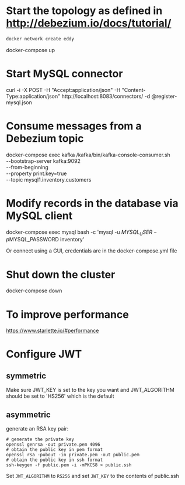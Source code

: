 # Start the topology as defined in http://debezium.io/docs/tutorial/

```bash
docker network create eddy
```

docker-compose up

# Start MySQL connector
curl -i -X POST -H "Accept:application/json" -H  "Content-Type:application/json" http://localhost:8083/connectors/ -d @register-mysql.json

# Consume messages from a Debezium topic
docker-compose exec kafka /kafka/bin/kafka-console-consumer.sh \
    --bootstrap-server kafka:9092 \
    --from-beginning \
    --property print.key=true \
    --topic mysql1.inventory.customers

# Modify records in the database via MySQL client
docker-compose exec mysql bash -c 'mysql -u $MYSQL_USER -p$MYSQL_PASSWORD inventory'

Or connect using a GUI, credentials are in the docker-compose.yml file

# Shut down the cluster
docker-compose down

# To improve performance
https://www.starlette.io/#performance

# Configure JWT
## symmetric
Make sure JWT_KEY is set to the key you want and JWT_ALGORITHM should be set to 'HS256' which is the default

## asymmetric
generate an RSA key pair:
```
# generate the private key
openssl genrsa -out private.pem 4096
# obtain the public key in pem format
openssl rsa -pubout -in private.pem -out public.pem
# obtain the public key in ssh format
ssh-keygen -f public.pem -i -mPKCS8 > public.ssh
```

Set `JWT_ALGORITHM` to `RS256` and set `JWT_KEY` to the contents of public.ssh
